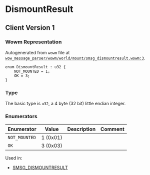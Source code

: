 # DismountResult

## Client Version 1

### Wowm Representation

Autogenerated from `wowm` file at [`wow_message_parser/wowm/world/mount/smsg_dismountresult.wowm:3`](https://github.com/gtker/wow_messages/tree/main/wow_message_parser/wowm/world/mount/smsg_dismountresult.wowm#L3).

```rust,ignore
enum DismountResult : u32 {
    NOT_MOUNTED = 1;
    OK = 3;
}
```
### Type
The basic type is `u32`, a 4 byte (32 bit) little endian integer.
### Enumerators
| Enumerator | Value  | Description | Comment |
| --------- | -------- | ----------- | ------- |
| `NOT_MOUNTED` | 1 (0x01) |  |  |
| `OK` | 3 (0x03) |  |  |

Used in:
* [SMSG_DISMOUNTRESULT](smsg_dismountresult.md)


